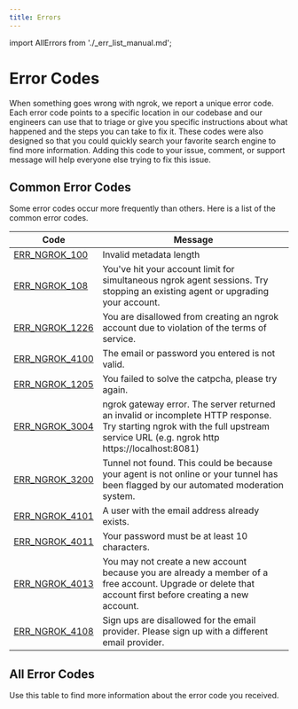 ```yaml
---
title: Errors
---
```


import AllErrors from './_err_list_manual.md';

# Error Codes

When something goes wrong with ngrok, we report a unique error code. Each error code points to a specific location in our codebase and our engineers can use that to triage or give you specific instructions about what happened and the steps you can take to fix it. These codes were also designed so that you could quickly search your favorite search engine to find more information. Adding this code to your issue, comment, or support message will help everyone else trying to fix this issue.


## Common Error Codes

Some error codes occur more frequently than others. Here is a list of the common error codes.

| Code | Message |
| --- | --- |
| [ERR\_NGROK\_100](err_ngrok_100) | Invalid metadata length |
| [ERR\_NGROK\_108](err_ngrok_108) | You've hit your account limit for simultaneous ngrok agent sessions. Try stopping an existing agent or upgrading your account. |
| [ERR\_NGROK\_1226](err_ngrok_1226) | You are disallowed from creating an ngrok account due to violation of the terms of service. |
| [ERR\_NGROK\_4100](err_ngrok_4100) | The email or password you entered is not valid. |
| [ERR\_NGROK\_1205](err_ngrok_1205) | You failed to solve the catpcha, please try again. |
| [ERR\_NGROK\_3004](err_ngrok_3004) | ngrok gateway error. The server returned an invalid or incomplete HTTP response. Try starting ngrok with the full upstream service URL (e.g. ngrok http https://localhost:8081) |
| [ERR\_NGROK\_3200](err_ngrok_3200) | Tunnel not found. This could be because your agent is not online or your tunnel has been flagged by our automated moderation system. |
| [ERR\_NGROK\_4101](err_ngrok_4101) | A user with the email address already exists. |
| [ERR\_NGROK\_4011](err_ngrok_4011) | Your password must be at least 10 characters. |
| [ERR\_NGROK\_4013](err_ngrok_4013) | You may not create a new account because you are already a member of a free account. Upgrade or delete that account first before creating a new account. |
| [ERR\_NGROK\_4108](err_ngrok_4108) | Sign ups are disallowed for the email provider. Please sign up with a different email provider. |


## All Error Codes

Use this table to find more information about the error code you received.

<AllErrors />